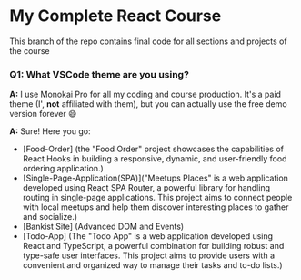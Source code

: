 # My Complete React Course

This branch of the repo contains final code for all sections and projects of the course


### Q1: What VSCode theme are you using?

**A:** I use Monokai Pro for all my coding and course production. It's a paid theme (I', **not** affiliated with them), but you can actually use the free demo version forever 😅

**A:** Sure! Here you go:

- [Food-Order] (the "Food Order" project showcases the capabilities of React Hooks in building a responsive, dynamic, and user-friendly food ordering application.)
- [Single-Page-Application(SPA)]("Meetups Places" is a web application developed using React SPA Router, a powerful library for handling routing in single-page applications. This project aims to connect people with local meetups and help them discover interesting places to gather and socialize.)
- [Bankist Site] (Advanced DOM and Events)
- [Todo-App] (The "Todo App" is a web application developed using React and TypeScript, a powerful combination for building robust and type-safe user interfaces. This project aims to provide users with a convenient and organized way to manage their tasks and to-do lists.)